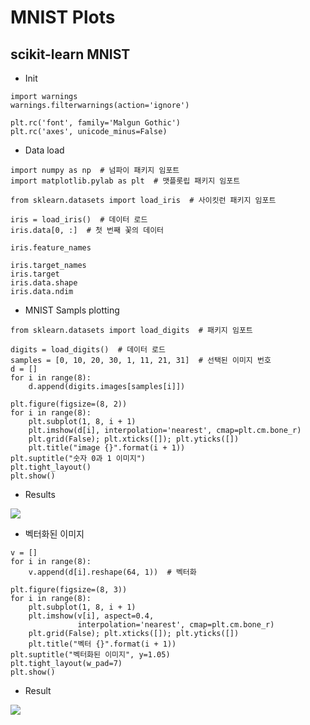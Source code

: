 # MNIST Plots

## scikit-learn MNIST

* Init
```
import warnings
warnings.filterwarnings(action='ignore') 

plt.rc('font', family='Malgun Gothic')
plt.rc('axes', unicode_minus=False)
```

* Data load
```
import numpy as np  # 넘파이 패키지 임포트
import matplotlib.pylab as plt  # 맷플롯립 패키지 임포트

from sklearn.datasets import load_iris  # 사이킷런 패키지 임포트

iris = load_iris()  # 데이터 로드
iris.data[0, :]  # 첫 번째 꽃의 데이터

iris.feature_names

iris.target_names
iris.target
iris.data.shape
iris.data.ndim
```

* MNIST Sampls plotting
```
from sklearn.datasets import load_digits  # 패키지 임포트

digits = load_digits()  # 데이터 로드
samples = [0, 10, 20, 30, 1, 11, 21, 31]  # 선택된 이미지 번호
d = []
for i in range(8):
    d.append(digits.images[samples[i]])

plt.figure(figsize=(8, 2))
for i in range(8):
    plt.subplot(1, 8, i + 1)
    plt.imshow(d[i], interpolation='nearest', cmap=plt.cm.bone_r)
    plt.grid(False); plt.xticks([]); plt.yticks([])
    plt.title("image {}".format(i + 1))
plt.suptitle("숫자 0과 1 이미지")
plt.tight_layout()
plt.show()
```

* Results
<img src="https://user-images.githubusercontent.com/54765256/94352679-2d067800-00a3-11eb-8af1-78e3ea4bb11e.png">

* 벡터화된 이미지
```
v = []
for i in range(8):
    v.append(d[i].reshape(64, 1))  # 벡터화
    
plt.figure(figsize=(8, 3))
for i in range(8):
    plt.subplot(1, 8, i + 1)
    plt.imshow(v[i], aspect=0.4,
               interpolation='nearest', cmap=plt.cm.bone_r)
    plt.grid(False); plt.xticks([]); plt.yticks([])
    plt.title("벡터 {}".format(i + 1))
plt.suptitle("벡터화된 이미지", y=1.05)
plt.tight_layout(w_pad=7)
plt.show()
```

* Result

<img src="https://user-images.githubusercontent.com/54765256/94352693-6dfe8c80-00a3-11eb-9718-9a256e4a700a.png">






